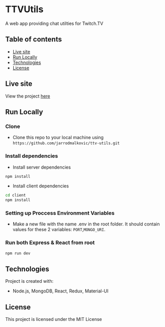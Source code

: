 # TTVUtils

A web app providing chat utilties for Twitch.TV

## Table of contents

- [Live site](#live-site)
- [Run Locally](#run-locally)
- [Technologies](#technologies)
- [License](#license)

## Live site

View the project [here](http://ttvutils.com/)

## Run Locally

### Clone

- Clone this repo to your local machine using `https://github.com/jarrodmalkovic/ttv-utils.git`

### Install dependencies

- Install server dependencies

```bash
npm install
```

- Install client dependencies

```bash
cd client
npm install
```

### Setting up Proccess Environment Variables

- Make a new file with the name .env in the root folder. It should contain values for these 2 variables: `PORT`,`MONGO_URI`.

### Run both Express & React from root

```bash
npm run dev
```

## Technologies

Project is created with:

- Node.js, MongoDB, React, Redux, Material-UI

## License

This project is licensed under the MIT License
